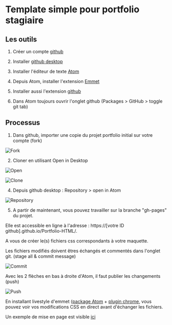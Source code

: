 # Template simple pour portfolio stagiaire



## Les outils

1. Créer un compte [github](https://github.com)

2. Installer [github desktop](https://desktop.github.com/)

3. Installer l'éditeur de texte [Atom](https://atom.io/)

4. Depuis Atom, installer l'extension [Emmet](https://atom.io/packages/emmet)

5. Installer aussi l'extension [github](https://atom.io/packages/github)

6. Dans Atom toujours ouvrir l'onglet github (Packages > GitHub > toggle git tab)



## Processus

1. Dans github, importer une copie du projet portfolio initial sur votre compte (fork)

![Fork](img/fork.png)

2. Cloner en utilisant Open in Desktop

![Open](img/open.png)


![Clone](img/clone.png)

4. Depuis github desktop : Repository > open in Atom

![Repository](img/repository.png)

5. A partir de maintenant, vous pouvez travailler sur la branche "gh-pages" du projet.

Elle est accessible en ligne à l'adresse : https://[votre ID github].github.io/Portfolio-HTML/.

A vous de créer le(s) fichiers css correspondants à votre maquette.

Les fichiers modifiés doivent êtres échangés et commentés dans l'onglet git. (stage all & commit message)

![Commit](img/commit.png)

Avec les 2 flèches en bas à droite d'Atom, il faut publier les changements (push)

![Push](img/push.png)

En installant livestyle d'emmet ([package Atom](https://atom.io/packages/livestyle-atom) + [plugin chrome](https://chrome.google.com/webstore/detail/emmet-livestyle/diebikgmpmeppiilkaijjbdgciafajmg), vous pouvez voir vos modifications CSS en direct avant d'échanger les fichiers.

Un exemple de mise en page est visible [ici](https://kewinmarchand.github.io/Portfolio-CSS/)

